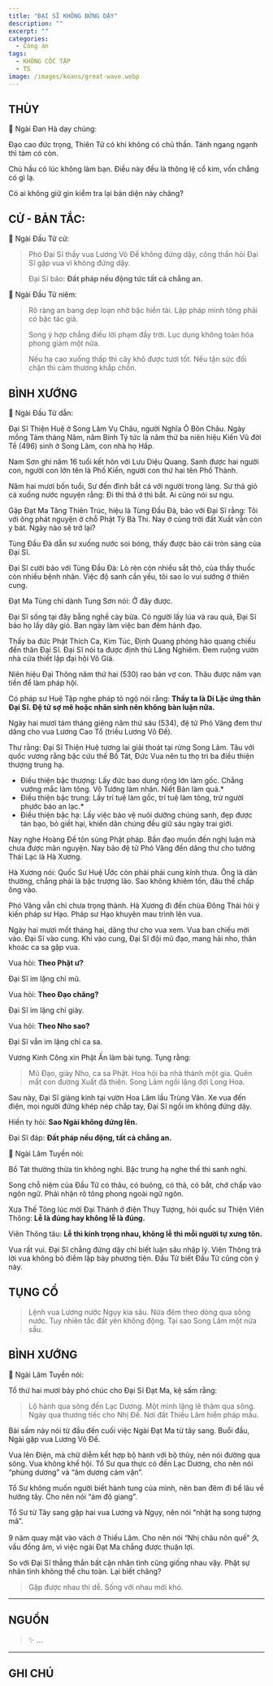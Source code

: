 ```yaml
---
title: "ĐẠI SĨ KHÔNG ĐỨNG DẬY"
description: ""
excerpt: ""
categories:
  - Công án
tags:
  - KHÔNG CỐC TẬP
  - TS 
image: /images/koans/great-wave.webp
---
```


## THÙY

📢 Ngài Đan Hà dạy chúng:

Đạo cao đức trọng, Thiên Tử có khi không có chủ thần. Tánh ngang ngạnh thì tám có còn. 

Chủ hầu có lúc không làm bạn. Điều này đều là thông lệ cổ kim, vốn chẳng có gì lạ. 

Có ai không giữ gìn kiểm tra lại bản diện này chăng?

## CỬ - BẢN TẮC:

📢 Ngài Đầu Tử cử:

> Phó Đại Sĩ thấy vua Lương Võ Đế không đứng dậy, công thần hỏi Đại Sĩ gặp vua vì không đứng dậy. 
> 
> Đại Sĩ bảo: **Đất pháp nếu động tức tất cả chẳng an.**

📢  Ngài Đầu Tử niêm: 

> Rõ ràng an bang dẹp loạn nhờ bậc hiền tài. Lập pháp minh tông phải có bậc tác giả. 
> 
> Song ý hợp chẳng điều lời phạm đầy trời. Lục dụng không toàn hóa phong giảm một nửa.
>
> Nếu hạ cao xuống thấp thì cây khô được tươi tốt. Nếu tận sức đối chặn thì cảm thương khắp chốn.


## BÌNH XƯỚNG

📢 Ngài Đầu Tử dẫn:

Đại Sĩ Thiện Huệ ở Song Lâm Vụ Châu, người Nghĩa Ô Bôn Châu. Ngày mồng Tám tháng Năm, năm Bính Tý tức là năm thứ ba niên hiệu Kiến Vũ đời Tề (496) sinh ở Song Lâm, con nhà họ Hấp.

Nam Sơn ghi năm 16 tuổi kết hôn với Lưu Diệu Quang. Sanh được hai người con, người con lớn tên là Phố Kiến, người con thứ hai tên Phố Thành.

Năm hai mươi bốn tuổi, Sư đến đình bắt cá với người trong làng. Sư thả giỏ cá xuống nước nguyện rằng: Đi thì thả ở thì bắt. Ai cũng nói sư ngu.

Gặp Đạt Ma Tăng Thiên Trúc, hiệu là Tùng Đầu Đà, bảo với Đại Sĩ rằng: Tôi với ông phát nguyện ở chỗ Phật Tỳ Bà Thi. Nay ở cùng trời đất Xuất vẫn còn y bát. Ngày nào sẽ trở lại?

Tùng Đầu Đà dẫn sư xuống nước soi bóng, thấy được bảo cái tròn sáng của Đại Sĩ.

Đại Sĩ cười bảo với Tùng Đầu Đà: Lò rèn còn nhiều sắt thô, của thầy thuốc còn nhiều bệnh nhân. Việc độ sanh cần yếu, tôi sao lo vui sướng ở thiên cung.

Đạt Ma Tùng chỉ dành Tung Sơn nói: Ở đây được.

Đại Sĩ sống tại đây bằng nghề cày bừa. Có người lấy lúa và rau quả, Đại Sĩ bảo họ lấy dây gió. Ban ngày làm việc ban đêm hành đạo.

Thấy ba đức Phật Thích Ca, Kim Túc, Định Quang phóng hào quang chiếu đến thân Đại Sĩ. Đại Sĩ nói ta được định thủ Lăng Nghiêm. Đem ruộng vườn nhà cửa thiết lập đại hội Vô Giá.

Niên hiệu Đại Thông năm thứ hai (530) rao bán vợ con. Thâu được năm vạn tiền để làm pháp hội.

Có pháp sư Huệ Tập nghe pháp tỏ ngộ nói rằng: **Thầy ta là Di Lặc ứng thân Đại Sĩ. Đệ tử sợ mê hoặc nhân sinh nên không bàn luận nữa.**

Ngày hai mươi tám tháng giêng năm thứ sáu (534), đệ tử Phó Vãng đem thư dâng cho vua Lương Cao Tổ (triều Lương Võ Đế).

Thư rằng: Đại Sĩ Thiện Huệ tương lai giải thoát tại rừng Song Lâm. Tâu với quốc vương rằng bậc cứu thế Bồ Tát, Đức Vua nên tu thọ trì ba điều thiện thượng trung hạ.

* Điều thiện bậc thượng: Lấy đức bao dung rộng lớn làm gốc. Chẳng vướng mắc làm tông. Vô Tướng làm nhân. Niết Bàn làm quả.* 
* Điều thiện bậc trung: Lấy trí tuệ làm gốc, trí tuệ làm tông, trừ người phước báo an lạc.* 
* Điều thiện bậc hạ: Lấy việc bảo vệ nuôi dưỡng chúng sanh, đẹp được tán bạo, bỏ giết hại, khiến dân chúng đều giữ sáu ngày trai giới.

Nay nghe Hoàng Đế tôn sùng Phật pháp. Bần đạo muốn đến nghị luận mà chưa được mãn nguyện. Nay bảo đệ tử Phó Vãng đến dâng thư cho tướng Thái Lạc là Hà Xương.

Hà Xương nói: Quốc Sư Huệ Ước còn phải phải cung kính thưa. Ông là dân thường, chẳng phải là bậc trượng lão. Sao không khiêm tốn, đâu thể chấp ông vào.

Phó Vãng vẫn chỉ chưa trọng thành. Hà Xương đi đến chùa Đông Thái hỏi ý kiến pháp sư Hạo. Pháp sư Hạo khuyên mau trình lên vua.

Ngày hai mươi mốt tháng hai, dâng thư cho vua xem. Vua ban chiếu mời vào. Đại Sĩ vào cung. Khi vào cung, Đại Sĩ đội mũ đạo, mang hải nho, thân khoác ca sa gặp vua.

Vua hỏi: **Theo Phật ư?**

Đại Sĩ im lặng chỉ mũ.

Vua hỏi: **Theo Đạo chăng?**

Đại Sĩ im lặng chỉ giày.

Vua hỏi: **Theo Nho sao?**

Đại Sĩ vẫn im lặng chỉ ca sa.

Vương Kinh Công xin Phật Ấn làm bài tụng. Tụng rằng:

> Mũ Đạo, giày Nho, ca sa Phật.
Hoa hội ba nhà thành một gia.
Quên mất con đường Xuất đã thiên.
Song Lâm ngồi lặng đợi Long Hoa.

Sau này, Đại Sĩ giảng kinh tại vườn Hoa Lâm lầu Trùng Vân. Xe vua đến điện, mọi người đứng khép nép chắp tay, Đại Sĩ ngồi im không đứng dậy.

Hiến ty hỏi: **Sao Ngài không đứng lên.**

Đại Sĩ đáp: **Đất pháp nếu động, tất cả chẳng an.**

📢 Ngài Lâm Tuyền nói: 

Bồ Tát thường thừa tin không nghi. Bậc trung hạ nghe thế thì sanh nghi.

Song chỗ niệm của Đầu Tử có thâu, có buông, có thả, có bắt, chớ chấp vào ngôn ngữ. Phải nhận rõ tông phong ngoài ngữ ngôn.

Xưa Thế Tông lúc mời Đại Thánh ở điện Thụy Tượng, hỏi quốc sư Thiện Viên Thông: **Lễ là đúng hay không lễ là đúng.**

Viên Thông tâu: **Lễ thì kính trọng nhau, không lễ thì mỗi người tự xưng tôn.** 

Vua rất vui. Đại Sĩ chẳng đứng dậy chỉ biết luận sâu nhập lý. 
Viên Thông trả lời vua không bỏ điềm lập bày phương tiện. Đầu Tử biết Đầu Tử cũng còn ý này.

## TỤNG CỔ

> Lệnh vua Lương nước Ngụy kia sâu.
Nửa đêm theo dòng qua sông nước.
Tuy nhiên tắc đất yên không động.
Tại sao Song Lâm một nửa sầu.

## BÌNH XƯỚNG

📢 Ngài Lâm Tuyền nói:

Tổ thứ hai mươi bảy phó chúc cho Đại Sĩ Đạt Ma, kệ sấm rằng:

> Lộ hành qua sông đến Lạc Dương.
Một mình lặng lẽ thâm qua sông.
Ngày qua thương tiếc cho Nhị Đế.
Nơi đất Thiếu Lâm hiển pháp mầu.

Bài sấm này nói từ đầu đến cuối việc Ngài Đạt Ma từ tây sang. Buổi đầu, Ngài gặp vua Lương Võ Đế. 

Vua lên Điện, mà chữ diễm kết hợp bộ hành với bộ thủy, nên nói đường qua sông. 
Vua không khế hội. Tổ Sư qua thực có đến Lạc Dương, cho nên nói “phùng dương” và “âm dương cảm vận”.

Tổ Sư không muốn người biết hành tung của mình, nên ban đêm đi bể lâu về hướng tây. Cho nên nói “ám độ giang”.

Tổ Sư từ Tây sang gặp hai vua Lương và Ngụy, nên nói “nhật hạ song tượng mã”.

9 năm quay mặt vào vách ở Thiếu Lâm. 
Cho nên nói “Nhị châu nôn quế” 久 vầu đồng âm, vì việc ngài Đạt Ma chẳng được thuận lợi.

So với Đại Sĩ thẳng thắn bất cận nhân tình cũng giống nhau vậy. Phật sự nhân tình không thể chu toàn. Lại biết chăng?

> Gặp được nhau thì dễ.
Sống với nhau mới khó.

<hr class="blog-rule" />

## NGUỒN

> ✨ ...

<hr class="blog-rule" />

## GHI CHÚ

[^1]: ⭐️ <a href="/masters/Shaoshan-Huanpu" target="_blank">🔗 TS </a>
